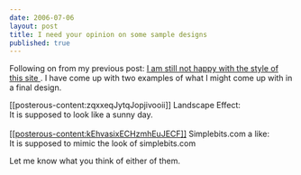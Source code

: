 ```yaml
---
date: 2006-07-06
layout: post
title: I need your opinion on some sample designs
published: true
---
```

Following on from my previous post: <a href="http://www.kinlan.co.uk/2006/07/i-am-still-not-happy-with-style-of.html">I am still not happy with the style of this site </a>. I have come up with two examples of what I might come up with in a final design.<p /><div style="clear: both;">
[[posterous-content:zqxxeqJytqJopjivooii]] Landscape Effect:<br />It is supposed to look like a sunny day.</div><br /><div style="clear: both;">
<a href="http://www.kinlan.co.uk/Concepts/simplebits.png"> [[posterous-content:kEhvasixECHzmhEuJECF]]</a> Simplebits.com a like:<br />It is supposed to mimic the look of simplebits.com</div><p /><div style="clear: both;">Let me know what you think of either of them.</div><div class="blogger-post-footer"><img class="posterous_download_image" src="https://blogger.googleusercontent.com/tracker/8109338-115217692828819877?l=www.kinlan.co.uk%2Findex.html" height="1" alt="" width="1" /></div>

